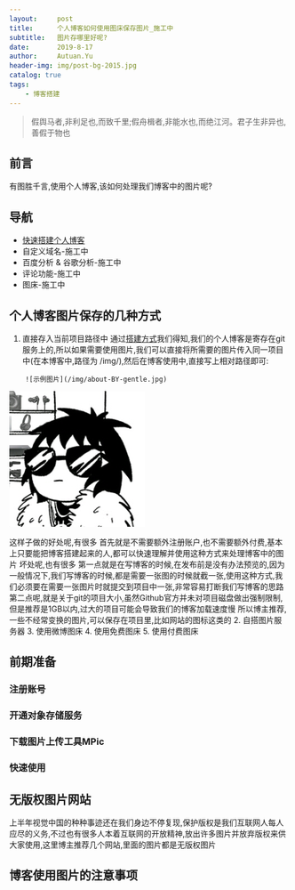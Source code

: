 ```yaml
---
layout:     post                    
title:      个人博客如何使用图床保存图片_施工中               
subtitle:   图片存哪里好呢? 
date:       2019-8-17             
author:     Autuan.Yu
header-img: img/post-bg-2015.jpg    
catalog: true                      
tags:                               
    - 博客搭建
---
```


>假舆马者,非利足也,而致千里;假舟楫者,非能水也,而绝江河。君子生非异也,善假于物也

## 前言
有图胜千言,使用个人博客,该如何处理我们博客中的图片呢?

## 导航
* [快速搭建个人博客](http://autuan.top/2019/08/17/%E6%90%AD%E5%BB%BA%E5%B1%9E%E4%BA%8E%E8%87%AA%E5%B7%B1%E7%9A%84%E4%B8%AA%E4%BA%BA%E5%8D%9A%E5%AE%A2/)
* 自定义域名-施工中
* 百度分析 & 谷歌分析-施工中
* 评论功能-施工中
* 图床-施工中

## 个人博客图片保存的几种方式
1. 直接存入当前项目路径中
通过[搭建方式](http://autuan.top/2019/08/17/%E6%90%AD%E5%BB%BA%E5%B1%9E%E4%BA%8E%E8%87%AA%E5%B7%B1%E7%9A%84%E4%B8%AA%E4%BA%BA%E5%8D%9A%E5%AE%A2/)我们得知,我们的个人博客是寄存在git服务上的,所以如果需要使用图片,我们可以直接将所需要的图片传入同一项目中(在本博客中,路径为 /img/),然后在博客使用中,直接写上相对路径即可:
```
    ![示例图片](/img/about-BY-gentle.jpg)
```
![示例图片](/img/about-BY-gentle.jpg)

这样子做的好处呢,有很多
首先就是不需要额外注册账户,也不需要额外付费,基本上只要能把博客搭建起来的人,都可以快速理解并使用这种方式来处理博客中的图片
坏处呢,也有很多
第一点就是在写博客的时候,在发布前是没有办法预览的,因为一般情况下,我们写博客的时候,都是需要一张图的时候就截一张,使用这种方式,我们必须要在需要一张图片时就提交到项目中一张,非常容易打断我们写博客的思路
第二点呢,就是关于git的项目大小,虽然Github官方并未对项目磁盘做出强制限制,但是推荐是1GB以内,过大的项目可能会导致我们的博客加载速度慢
所以博主推荐,一些不经常变换的图片,可以保存在项目里,比如网站的图标这类的
2. 自搭图片服务器
3. 使用微博图床
4. 使用免费图床
5. 使用付费图床


## 前期准备
### 注册账号
### 开通对象存储服务
### 下载图片上传工具MPic
### 快速使用

## 无版权图片网站
上半年视觉中国的种种事迹还在我们身边不停复现,保护版权是我们互联网人每人应尽的义务,不过也有很多人本着互联网的开放精神,放出许多图片并放弃版权来供大家使用,这里博主推荐几个网站,里面的图片都是无版权图片

## 博客使用图片的注意事项